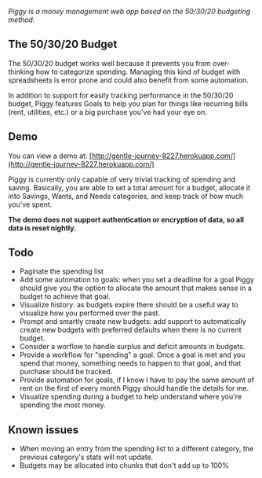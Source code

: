 *Piggy is a money management web app based on the 50/30/20 budgeting method.*

## The 50/30/20 Budget

The 50/30/20 budget works well because it prevents you from over-thinking how to categorize spending. Managing this kind of budget with spreadsheets is error prone and could also benefit from some automation.

In addition to support for easily tracking performance in the 50/30/20 budget, Piggy features Goals to help you plan for things like recurring bills (rent, utilities, etc.) or a big purchase you've had your eye on.

## Demo

You can view a demo at:
[http://gentle-journey-8227.herokuapp.com/](http://gentle-journey-8227.herokuapp.com/)

Piggy is currently only capable of very trivial tracking of spending and saving. Basically, you are able to set a total amount for a budget, allocate it into Savings, Wants, and Needs categories, and keep track of how much you've spent.

**The demo does not support authentication or encryption of data, so all data is reset nightly.**

## Todo

* Paginate the spending list
* Add some automation to goals: when you set a deadline for a goal Piggy should give you the option to allocate the amount that makes sense in a budget to achieve that goal.
* Visualize history: as budgets expire there should be a useful way to visualize how you performed over the past.
* Prompt and smartly create new budgets: add support to automatically create new budgets with preferred defaults when there is no current budget.
* Consider a worflow to handle surplus and deficit amounts in budgets.
* Provide a workflow for "spending" a goal. Once a goal is met and you spend that money, something needs to happen to that goal, and that purchase should be tracked.
* Provide automation for goals, if I know I have to pay the same amount of rent on the first of every month Piggy should handle the details for me.
* Visualize spending during a budget to help understand where you're spending the most money.

## Known issues

* When moving an entry from the spending list to a different category, the previous category's stats will not update.
* Budgets may be allocated into chunks that don't add up to 100%
